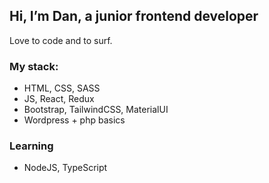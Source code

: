 ## Hi, I’m Dan, a junior frontend developer
Love to code and to surf. 

### My stack:
- HTML, CSS, SASS
- JS, React, Redux
- Bootstrap, TailwindCSS, MaterialUI
- Wordpress + php basics

### Learning
- NodeJS, TypeScript

<!---
tkachukcha/tkachukcha is a ✨ special ✨ repository because its `README.md` (this file) appears on your GitHub profile.
You can click the Preview link to take a look at your changes.
--->
